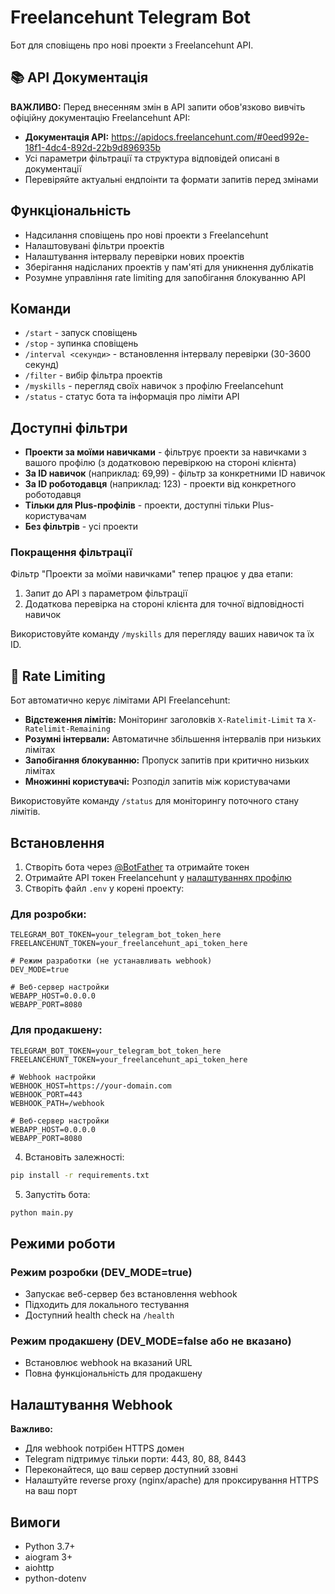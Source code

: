 # Freelancehunt Telegram Bot

Бот для сповіщень про нові проекти з Freelancehunt API.

## 📚 API Документація

**ВАЖЛИВО:** Перед внесенням змін в API запити обов'язково вивчіть офіційну документацію Freelancehunt API:
- **Документація API:** https://apidocs.freelancehunt.com/#0eed992e-18f1-4dc4-892d-22b9d896935b
- Усі параметри фільтрації та структура відповідей описані в документації
- Перевіряйте актуальні ендпоінти та формати запитів перед змінами

## Функціональність

- Надсилання сповіщень про нові проекти з Freelancehunt
- Налаштовувані фільтри проектів
- Налаштування інтервалу перевірки нових проектів
- Зберігання надісланих проектів у пам'яті для уникнення дублікатів
- Розумне управління rate limiting для запобігання блокуванню API

## Команди

- `/start` - запуск сповіщень
- `/stop` - зупинка сповіщень
- `/interval <секунди>` - встановлення інтервалу перевірки (30-3600 секунд)
- `/filter` - вибір фільтра проектів
- `/myskills` - перегляд своїх навичок з профілю Freelancehunt
- `/status` - статус бота та інформація про ліміти API

## Доступні фільтри

- **Проекти за моїми навичками** - фільтрує проекти за навичками з вашого профілю (з додатковою перевіркою на стороні клієнта)
- **За ID навичок** (наприклад: 69,99) - фільтр за конкретними ID навичок
- **За ID роботодавця** (наприклад: 123) - проекти від конкретного роботодавця
- **Тільки для Plus-профілів** - проекти, доступні тільки Plus-користувачам
- **Без фільтрів** - усі проекти

### Покращення фільтрації

Фільтр "Проекти за моїми навичками" тепер працює у два етапи:
1. Запит до API з параметром фільтрації
2. Додаткова перевірка на стороні клієнта для точної відповідності навичок

Використовуйте команду `/myskills` для перегляду ваших навичок та їх ID.

## 🚦 Rate Limiting

Бот автоматично керує лімітами API Freelancehunt:

- **Відстеження лімітів:** Моніторинг заголовків `X-Ratelimit-Limit` та `X-Ratelimit-Remaining`
- **Розумні інтервали:** Автоматичне збільшення інтервалів при низьких лімітах
- **Запобігання блокуванню:** Пропуск запитів при критично низьких лімітах
- **Множинні користувачі:** Розподіл запитів між користувачами

Використовуйте команду `/status` для моніторингу поточного стану лімітів.


## Встановлення

1. Створіть бота через [@BotFather](https://t.me/BotFather) та отримайте токен
2. Отримайте API токен Freelancehunt у [налаштуваннях профілю](https://freelancehunt.com/my/api)
3. Створіть файл `.env` у корені проекту:

### Для розробки:
```
TELEGRAM_BOT_TOKEN=your_telegram_bot_token_here
FREELANCEHUNT_TOKEN=your_freelancehunt_api_token_here

# Режим разработки (не устанавливать webhook)
DEV_MODE=true

# Веб-сервер настройки
WEBAPP_HOST=0.0.0.0
WEBAPP_PORT=8080
```

### Для продакшену:
```
TELEGRAM_BOT_TOKEN=your_telegram_bot_token_here
FREELANCEHUNT_TOKEN=your_freelancehunt_api_token_here

# Webhook настройки
WEBHOOK_HOST=https://your-domain.com
WEBHOOK_PORT=443
WEBHOOK_PATH=/webhook

# Веб-сервер настройки
WEBAPP_HOST=0.0.0.0
WEBAPP_PORT=8080
```

4. Встановіть залежності:

```bash
pip install -r requirements.txt
```

5. Запустіть бота:

```bash
python main.py
```

## Режими роботи

### Режим розробки (DEV_MODE=true)
- Запускає веб-сервер без встановлення webhook
- Підходить для локального тестування
- Доступний health check на `/health`

### Режим продакшену (DEV_MODE=false або не вказано)
- Встановлює webhook на вказаний URL
- Повна функціональність для продакшену

## Налаштування Webhook

**Важливо:** 
- Для webhook потрібен HTTPS домен
- Telegram підтримує тільки порти: 443, 80, 88, 8443
- Переконайтеся, що ваш сервер доступний ззовні
- Налаштуйте reverse proxy (nginx/apache) для проксирування HTTPS на ваш порт

## Вимоги

- Python 3.7+
- aiogram 3+
- aiohttp
- python-dotenv

